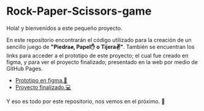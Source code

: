 # Rock-Paper-Scissors-game

Hola! y bienvenidos a este pequeño proyecto. 

En este repositorio encontrarán el código utilizado para la creación de un sencillo juego de **"Piedra✊, Papel✋ o Tijera✌️"**. También se encuentran los links para acceder a el prototipo de este proyecto; el cual fue creado en figma, y para ver el proyecto finalizado; presentado en la web por medio de GitHub Pages.

-	[Prototipo en figma.📱](https://www.figma.com/proto/OWTKdoEf624pk4HoLdrx9q/Games?page-id=101%3A3&node-id=139%3A150&viewport=721%2C292%2C0.35&scaling=scale-down&starting-point-node-id=155%3A110&show-proto-sidebar=1 "Prototipo en figma.")
-	[Proyecto finalizado.💻](https://jandresch.github.io/Rock-Paper-Scissors-game/ "Proyecto finalizado.")

Y eso es todo por este repositorio, nos vemos en el próximo. 🖖